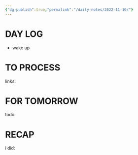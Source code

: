 ```yaml
---
{"dg-publish":true,"permalink":"/daily-notes/2022-11-10/"}
---
```



# DAY LOG
- wake up
# TO PROCESS
links:
# FOR TOMORROW
todo:
# RECAP
i did:


